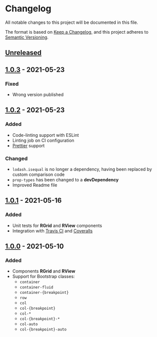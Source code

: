 # Changelog

All notable changes to this project will be documented in this file.

The format is based on [Keep a Changelog](https://keepachangelog.com/en/1.0.0/),
and this project adheres to [Semantic Versioning](https://semver.org/spec/v2.0.0.html).

## [Unreleased]

## [1.0.3] - 2021-05-23

### Fixed

- Wrong version published

## [1.0.2] - 2021-05-23

### Added

- Code-linting support with ESLint
- Linting job on CI configuration
- [Prettier](https://prettier.io/) support

### Changed

- `lodash.isequal` is no longer a dependency, having been replaced by custom comparison code
- `prop-types` has been changed to a **devDependency**
- Improved Readme file

## [1.0.1] - 2021-05-16

### Added

- Unit tests for **RGrid** and **RView** components
- Integration with [Travis CI](https://www.travis-ci.com/) and [Coveralls](https://coveralls.io/)

## [1.0.0] - 2021-05-10

### Added

- Components **RGrid** and **RView**
- Support for Bootstrap classes:
  - `container`
  - `container-fluid`
  - `container-{breakpoint}`
  - `row`
  - `col`
  - `col-{breakpoint}`
  - `col-*`
  - `col-{breakpoint}-*`
  - `col-auto`
  - `col-{breakpoint}-auto`

[unreleased]: https://github.com/t-medina/react-native-rgrid/compare/v1.0.3...develop
[1.0.3]: https://github.com/t-medina/react-native-rgrid/compare/v1.0.2...v1.0.3
[1.0.2]: https://github.com/t-medina/react-native-rgrid/compare/1.0.1...v1.0.2
[1.0.1]: https://github.com/t-medina/react-native-rgrid/compare/1.0.0...1.0.1
[1.0.0]: https://github.com/t-medina/react-native-rgrid/releases/tag/1.0.0
